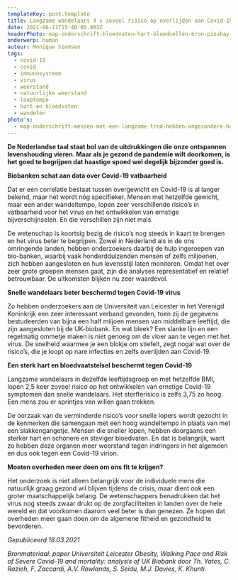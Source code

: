 ```yaml
---
templateKey: post.template
title: Langzame wandelaars 4 x zoveel risico op overlijden aan Covid-19
date: 2021-06-11T15:40:03.903Z
headerPhoto: map-onderschrift-bloedvaten-hart-bloedcellen-bron-pixabay-com-image-img-bloedvaten-hart-bloedcellen-jpg
onderwerp: human
auteur: Monique Siemsen
tags:
  - covid-19
  - covid
  - immuunsysteem
  - virus
  - weerstand
  - natuurlijke weerstand
  - looptempo
  - hart-en bloedvaten
  - wandelen
photo's:
  - map-onderschrift-mensen-met-een-langzame-tred-hebben-ongezondere-hart-en-bloedvaten-ze-lopen-meer-risico-op-ernstige-symptomen-van-covid-19-bron-pixabay-com-image-img-wandeling-park-herfst-jpg
---
```

**De Nederlandse taal staat bol van de uitdrukkingen die onze ontspannen levenshouding vieren. Maar als je gezond de pandemie wilt doorkomen, is het goed te begrijpen dat haastige spoed wel degelijk bijzonder goed is.**

**Biobanken schat aan data over Covid-19 vatbaarheid**

Dat er een correlatie bestaat tussen overgewicht en Covid-19 is al langer bekend, maar het wordt nóg specifieker. Mensen met hetzelfde gewicht, maar een ander wandeltempo, lopen zeer verschillende risico’s in vatbaarheid voor het virus en het ontwikkelen van ernstige bijverschijnselen. En die verschillen zijn niet mals.

De wetenschap is koortsig bezig de risico’s nog steeds in kaart te brengen en het virus beter te begrijpen. Zowel in Nederland als in de ons omringende landen, hebben onderzoekers daarbij de hulp ingeroepen van bio-banken, waarbij vaak honderdduizenden mensen of zelfs miljoenen, zich hebben aangesloten en hun levensstijl laten monitoren. Omdat het over zeer grote groepen mensen gaat, zijn die analyses representatief en relatief betrouwbaar. De uitkomsten blijken nu zeer waardevol.

**Snelle wandelaars beter beschermd tegen Covid-19 virus**

Zo hebben onderzoekers aan de Universiteit van Leicester in het Verenigd Koninkrijk een zeer interessant verband gevonden, toen zij de gegevens bestudeerden van bijna een half miljoen mensen van middelbare leeftijd, die zijn aangesloten bij de UK-biobank. En wat bleek? Een slanke lijn en een regelmatig ommetje maken is niet genoeg om de vloer aan te vegen met het virus. De snelheid waarmee je een blokje om stiefelt, zegt nogal wat over de risico’s, die je loopt op nare infecties en zelfs overlijden aan Covid-19.

**Een sterk hart en bloedvaatstelsel beschermt tegen Covid-19**

Langzame wandelaars in dezelfde leeftijdsgroep en met hetzelfde BMI, lopen 2,5 keer zoveel risico op het ontwikkelen van ernstige Covid-19 symptomen dan snelle wandelaars. Het sterfterisico is zelfs 3,75 zo hoog. Een mens zou er sprintjes van willen gaan trekken.

De oorzaak van de verminderde risico’s voor snelle lopers wordt gezocht in de kenmerken die samengaan met een hoog wandeltempo in plaats van met een slakkengangetje. Mensen die sneller lopen, hebben doorgaans een sterker hart en schonere en steviger bloedvaten. En dat is belangrijk, want zo hebben deze organen meer weerstand tegen indringers in het algemeen en dus ook tegen een Covid-19 virion.

**Moeten overheden meer doen om ons fit te krijgen?**

Het onderzoek is niet alleen belangrijk voor de individuele mens die natuurlijk graag gezond wil blijven tijdens de crisis, maar dient ook een groter maatschappelijk belang. De wetenschappers benadrukken dat het virus nog steeds zwaar drukt op de zorgfaciliteiten in landen over de hele wereld en dat voorkomen daarom veel beter is dan genezen. Ze hopen dat overheden meer gaan doen om de algemene fitheid en gezondheid te bevorderen.

*Gepubliceerd 18.03.2021*

*Bronmateriaal: paper Universiteit Leicester Obesity, Walking Pace and Risk of Severe Covid-19 and mortality: analysis of UK Biobank door Th. Yates, C. Razieh, F. Zaccardi, A.V. Rowlands, S. Seidu, M.J. Davies, K. Khunti.*